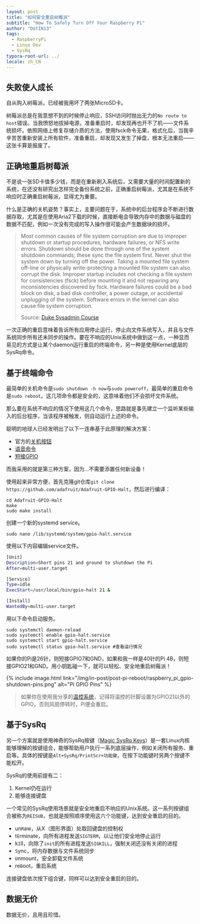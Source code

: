 ```yaml
---
layout: post
title: "如何安全重启树莓派"
subtitle: "How To Safely Turn Off Your Raspberry Pi"
author: "DotIN13"
tags:
  - RaspberryPi
  - Linux Dev
  - SysRq
typora-root-url: ../
locale: zh_CN
---
```


## 失败使人成长

自从购入树莓派，已经被我用坏了两张MicroSD卡。

树莓派总是在我意想不到的时候停止响应，SSH访问时抛出无力的`No route to host`错误。当我愤怒地拔掉电源，准备重启时，却发现再也开不了机——文件系统损坏。依照网络上修复存储介质的方法，使用fsck命令无果，格式化后，当我辛辛苦苦重新安装上所有软件，准备重启，却发现又发生了掉盘，根本无法重启——这张卡算是报废了。

## 正确地重启树莓派

不是说一张SD卡值多少钱，而是在重新刷入系统后，又需要大量的时间配置新的系统，在还没有研究出怎样完全备份系统之前，正确重启树莓派，尤其是在系统不响应时正确重启树莓派，显得尤为重要。

什么是正确的关机姿势？事实上，主要问题在于，系统中的后台程序会不断进行数据存取，尤其是在使用Aria2下载的时候，直接断电会导致内存中的数据与磁盘的数据不匹配，例如一次没有完成的写入操作很可能会产生数据块的损坏。

> Most common causes of file system corruption are due to improper shutdown or startup procedures, hardware failures, or NFS write errors. Shutdown should be done through one of the system shutdown commands; these sync the file system first. Never shut the system down by turning off the power. Taking a mounted file system off-line or physically write-protecting a mounted file system can also corrupt the disk. Improper startup includes not checking a file system for consistencies (fsck) before mounting it and not repairing any inconsistencies discovered by fsck. Hardware failures could be a bad block on disk, a bad disk controller, a power outage, or accidental unplugging of the system. Software errors in the kernel can also cause file system corruption.
>
> Source: [Duke Sysadmin Course](https://www2.cs.duke.edu/csl/docs/sysadmin_course/sysadm-80.html)

一次正确的重启意味着告诉所有应用停止运行，停止向文件系统写入，并且与文件系统同步所有还未同步的操作。要在不响应的Unix系统中做到这一点，一种显而易见的方式是让某个daemon运行重启的终端命令，另一种是使用Kernel底层的SysRq命令。

## 基于终端命令

最简单的关机命令是`sudo shutdown -h now`与`sudo poweroff`，最简单的重启命令是`sudo reboot`。这几项命令都是安全的，这意味着他们不会损坏文件系统。

那么要在系统不响应的情况下使用这几个命令，思路就是事先建立一个监听某些输入的后台程序，当该程序被触发，则自动运行上述的命令。

聪明的地球人已经发明出了以下一连串基于此原理的解决方案：

+ 官方的[关机按钮](https://www.raspberrypi.org/magpi/off-switch-raspberry-pi/)
+ [语音命令](https://www.techradar.com/how-to/how-to-control-the-raspberry-pi-with-your-voice)
+ [短接GPIO](https://www.recantha.co.uk/blog/?p=13999)

而我采用的就是第三种方案，因为...不需要添置任何新设备！

使用起来非常方便，首先克隆git仓库`git clone https://github.com/adafruit/Adafruit-GPIO-Halt`，然后进行编译：

```shell
cd Adafruit-GPIO-Halt
make
sudo make install
```

创建一个新的systemd service。

```shell
sudo nano /lib/systemd/system/gpio-halt.service
```

使用以下内容编辑service文件。

```bash
[Unit]
Description=Short pins 21 and ground to shutdown the Pi
After=multi-user.target

[Service]
Type=idle
ExecStart=/usr/local/bin/gpio-halt 21 &

[Install]
WantedBy=multi-user.target
```

用以下命令启动服务。

```shell
sudo systemctl daemon-reload
sudo systemctl enable gpio-halt.service
sudo systemctl start gpio-halt.service
sudo systemctl status gpio-halt.service #查看运行情况
```

如果你的Pi是26针，则短接GPIO7和GND，如果和我一样是40针的Pi 4B，则短接GPIO21和GND。用小钥匙碰一下，就可以轻松、安全地重启树莓派！

{% include image.html link="/img/in-post/post-pi-reboot/raspberry_pi_gpio-shutdown-pins.png" alt="Pi GPIO Pins" %}

> 如果你在使用我分享的[温控系统](/2020/07/08/pi-fan-control/)，记得将温控的针脚设置为GPIO21以外的GPIO，否则风扇停转时，Pi便会重启。

## 基于SysRq

另一个方案就是使用神奇的SysRq按键（[Magic SysRq Keys](https://en.wikipedia.org/wiki/Magic_SysRq_key)）是一套Linux内核能够理解的按键组合，能够帮助用户执行一系列底层操作，例如关闭所有服务、重启等。具体的按键是`Alt+SysRq/PrintScr+功能键`，在按下功能键时另两个按键不能松开。

SysRq的使用前提有二：

1. Kernel仍在运行
2. 能够连接键盘

一个常见的SysRq使用场景就是安全地重启不响应的Unix系统。这一系列按键组合被称为`REISUB`，也就是按照顺序使用这六个功能键，达到安全重启的目的。

+ un`R`aw，从X（图形界面）处取回键盘的控制权
+ t`E`rminate，向所有进程发送`SIGTERM`，以让他们安全地停止运行
+ k`I`ll，向除了`init`的所有进程发送`SIGKILL`，强制关闭还没有关闭的进程
+ `S`ync，将内存数据与文件系统同步
+ `U`nmount，安全卸载文件系统
+ re`B`oot，重启系统

连接键盘依次按下组合键，同样可以达到安全重启的目的。

## 数据无价

数据无价，且用且珍惜。